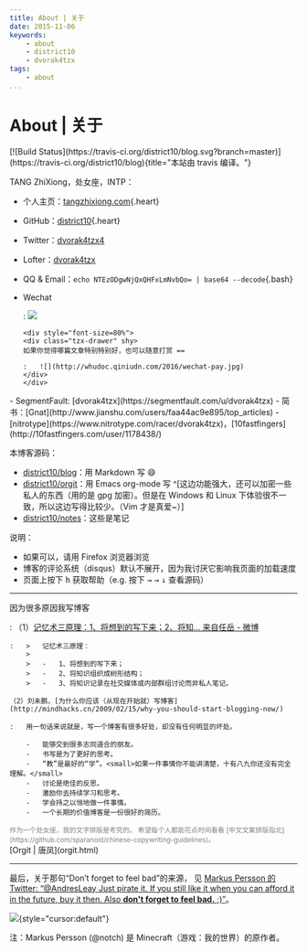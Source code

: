 ```yaml
---
title: About | 关于
date: 2015-11-06
keywords:
    - about
    - district10
    - dvorak4tzx
tags:
    - about
...
```


About | 关于
============

<div class="tzx-fright">
[![Build Status](https://travis-ci.org/district10/blog.svg?branch=master)](https://travis-ci.org/district10/blog){title="本站由 travis 编译。"}
</div>

TANG ZhiXiong，处女座，INTP：

-   个人主页：[tangzhixiong.com](http://tangzhixiong.com){.heart}
-   GitHub：[district10](https://github.com/district10){.heart}
-   Twitter：[dvorak4tzx4](https://twitter.com/dvorak4tzx4)
-   Lofter：[dvorak4tzx](http://dvorak4tzx.lofter.com/)
-   QQ & Email：`echo NTEzODgwNjQxQHFxLmNvbQo= | base64 --decode`{.bash}
-   <div class="tzx-drawer" shy>
    Wechat

    :   ![](http://whudoc.qiniudn.com/2016/wechat-friend.jpg)

        <div style="font-size=80%">
        <div class="tzx-drawer" shy>
        如果你觉得哪篇文章特别特别好，也可以随意打赏 ==

        :   ![](http://whudoc.qiniudn.com/2016/wechat-pay.jpg)
        </div>
        </div>
    </div>

<div class="tzx-hide">
-   SegmentFault: [dvorak4tzx](https://segmentfault.com/u/dvorak4tzx)
-   简书：[Gnat](http://www.jianshu.com/users/faa44ac9e895/top_articles)
-   [nitrotype](https://www.nitrotype.com/racer/dvorak4tzx)，[10fastfingers](http://10fastfingers.com/user/1178438/)
</div>

本博客源码：

-   [district10/blog](https://github.com/district10/blog)：用 Markdown 写 :smile:
-   [district10/orgit](https://github.com/district10/orgit)：用 Emacs org-mode 写
    ^[这边功能强大，还可以加密一些私人的东西（用的是 gpg 加密）。但是在 Windows 和 Linux 下体验很不一致，所以这边写得比较少。（Vim 才是真爱~）]
-   [district10/notes](https://github.com/district10/notes)：这些是笔记

说明：

-   如果可以，请用 Firefox 浏览器浏览
-   博客的评论系统（disqus）默认不展开，因为我讨厌它影响我页面的加载速度
-   页面上按下 <kbd>h</kbd> 获取帮助（e.g. 按下 <kbd>&rarr;</kbd> <kbd>&rarr;</kbd> <kbd>&darr;</kbd> 查看源码）

---

因为很多原因我写博客

:   （1）[记忆术三原理：1、将想到的写下来；2、将知... 来自任岳 - 微博](http://weibo.com/1664910444/Biy24h2m9?type=comment)

    :   >   记忆术三原理：
        >
        >   -   1、将想到的写下来；
        >   -   2、将知识组织成树形结构；
        >   -   3、将知识记录在社交媒体或内部群组讨论而非私人笔记。

    （2）刘未鹏，[为什么你应该（从现在开始就）写博客](http://mindhacks.cn/2009/02/15/why-you-should-start-blogging-now/)

    :   用一句话来说就是，写一个博客有很多好处，却没有任何明显的坏处。

        -   能够交到很多志同道合的朋友。
        -   书写是为了更好的思考。
        -   “教”是最好的“学”。<small>如果一件事情你不能讲清楚，十有八九你还没有完全理解。</small>
        -   讨论是绝佳的反思。
        -   激励你去持续学习和思考。
        -   学会持之以恒地做一件事情。
        -   一个长期的价值博客是一份很好的简历。

<small style="color:gray;">
作为一个处女座，我的文字排版是考究的。
希望每个人都能花点时间看看 [中文文案排版指北](https://github.com/sparanoid/chinese-copywriting-guidelines)。
</small>

<div class="tzx-hide">
[Orgit | 唐凤](orgit.html)
</div>

---

最后，关于那句“Don’t forget to feel bad”的来源，
见 [Markus Persson 的 Twitter: “@AndresLeay Just pirate it. If you still like
it when you can afford it in the future, buy it then. Also **don't forget to
feel bad.** ;)”](https://twitter.com/notch/status/157261795139125248)。

[![](http://whudoc.qiniudn.com/2016/firefox_2016-07-15_21-01-56.png)](http://tangzx.qiniudn.com/notes){style="cursor:default"}

注：Markus Persson (@notch) 是 Minecraft（游戏：我的世界）的原作者。
